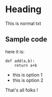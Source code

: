 # Heading
This is normal txt

## Sample code

here it is:

```
def add(a,b):
    return a+b
```
- this is option 1
- this is option 2

That's all folks !

